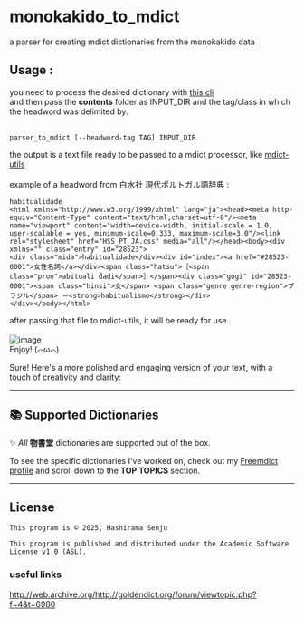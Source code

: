 # monokakido_to_mdict
a parser for creating mdict dictionaries from the monokakido data


## Usage :
you need to process the desired dictionary with [this cli](https://git.ajattix.org/hashirama/mkd-utils)\
and then pass the **contents** folder as INPUT_DIR and the tag/class in which the headword was delimited by. <br></br> 
```shell
parser_to_mdict [--headword-tag TAG] INPUT_DIR
```
the output is a text file ready to be passed to a mdict processor, like [mdict-utils](https://github.com/liuyug/mdict-utils) <br></br>
example of a headword from 白水社 現代ポルトガル語辞典 :
```
habitualidade
<html xmlns="http://www.w3.org/1999/xhtml" lang="ja"><head><meta http-equiv="Content-Type" content="text/html;charset=utf-8"/><meta name="viewport" content="width=device-width, initial-scale = 1.0, user-scalable = yes, minimum-scale=0.333, maximum-scale=3.0"/><link rel="stylesheet" href="HSS_PT_JA.css" media="all"/></head><body><div xmlns="" class="entry" id="28523">
<div class="mida">habitualidade</div><div id="index"><a href="#28523-0001">女性名詞</a></div><span class="hatsu">［<span class="pron">abituali ́dadi</span>］</span><div class="gogi" id="28523-0001"><span class="hinsi">女</span> <span class="genre genre-region">ブラジル</span> ＝<strong>habitualismo</strong></div>
</div></body></html>
```
after passing that file to mdict-utils, it will be ready for use. <br></br>
![image](https://github.com/user-attachments/assets/0ceb9ef4-db6a-46cd-82c2-7867d2442a0a)\
Enjoy! (⌒ω⌒)

Sure! Here's a more polished and engaging version of your text, with a touch of creativity and clarity:

---

## 📚 Supported Dictionaries

✨ *All* **物書堂** dictionaries are supported out of the box.

To see the specific dictionaries I've worked on, check out my [Freemdict profile](https://forum.freemdict.com/u/%E6%9F%B1%E9%96%93%E5%8D%83%E4%BD%8F/summary) and scroll down to the **TOP TOPICS** section.

---



## License
```
This program is © 2025, Hashirama Senju 

This program is published and distributed under the Academic Software License v1.0 (ASL).
```


### useful links
http://web.archive.org/http://goldendict.org/forum/viewtopic.php?f=4&t=6980
